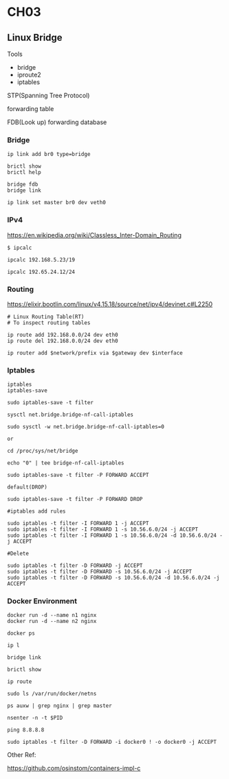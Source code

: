 # CH03

## Linux Bridge
Tools
- bridge
- iproute2
- iptables

STP(Spanning Tree Protocol)

forwarding table

FDB(Look up) forwarding database

### Bridge 
```
ip link add br0 type=bridge

brictl show
brictl help

bridge fdb
bridge link

ip link set master br0 dev veth0
```

### IPv4
https://en.wikipedia.org/wiki/Classless_Inter-Domain_Routing
```
$ ipcalc

ipcalc 192.168.5.23/19

ipcalc 192.65.24.12/24
```

### Routing
https://elixir.bootlin.com/linux/v4.15.18/source/net/ipv4/devinet.c#L2250
```
# Linux Routing Table(RT) 
# To inspect routing tables

ip route add 192.168.0.0/24 dev eth0
ip route del 192.168.0.0/24 dev eth0

ip router add $network/prefix via $gateway dev $interface
```
### Iptables
```
iptables
iptables-save

sudo iptables-save -t filter 

sysctl net.bridge.bridge-nf-call-iptables

sudo sysctl -w net.bridge.bridge-nf-call-iptables=0

or

cd /proc/sys/net/bridge

echo "0" | tee bridge-nf-call-iptables 

sudo iptables-save -t filter -P FORWARD ACCEPT

default(DROP)

sudo iptables-save -t filter -P FORWARD DROP

#iptables add rules

sudo iptables -t filter -I FORWARD 1 -j ACCEPT
sudo iptables -t filter -I FORWARD 1 -s 10.56.6.0/24 -j ACCEPT
sudo iptables -t filter -I FORWARD 1 -s 10.56.6.0/24 -d 10.56.6.0/24 -j ACCEPT

#Delete

sudo iptables -t filter -D FORWARD -j ACCEPT
sudo iptables -t filter -D FORWARD -s 10.56.6.0/24 -j ACCEPT
sudo iptables -t filter -D FORWARD -s 10.56.6.0/24 -d 10.56.6.0/24 -j ACCEPT
```
### Docker Environment
```
docker run -d --name n1 nginx
docker run -d --name n2 nginx

docker ps

ip l

bridge link 

brictl show

ip route

sudo ls /var/run/docker/netns

ps auxw | grep nginx | grep master

nsenter -n -t $PID

ping 8.8.8.8

sudo iptables -t filter -D FORWARD -i docker0 ! -o docker0 -j ACCEPT
```

Other Ref:

https://github.com/osinstom/containers-impl-c

